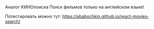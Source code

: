 Аналог КИНОпоиска
Поиск фильмов только на английском языке!

Потестировать можно тут: https://ababochkin.github.io/react-movies-search/
